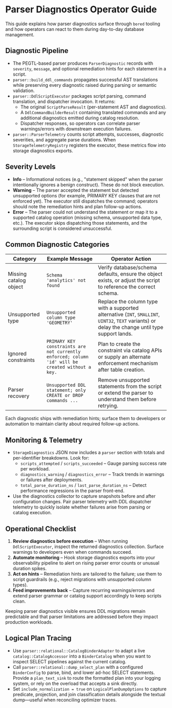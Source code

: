 # Parser Diagnostics Operator Guide

This guide explains how parser diagnostics surface through `bored` tooling and how operators can react to them during day-to-day database management.

## Diagnostic Pipeline
- The PEGTL-based parser produces `ParserDiagnostic` records with `severity`, `message`, and optional remediation hints for each statement in a script.
- `parser::build_ddl_commands` propagates successful AST translations while preserving every diagnostic raised during parsing or semantic validation.
- `parser::DdlScriptExecutor` packages script parsing, command translation, and dispatcher invocation. It returns:
  - The original `ScriptParseResult` (per-statement AST and diagnostics).
  - A `DdlCommandBuilderResult` containing translated commands and any additional diagnostics emitted during catalog resolution.
  - Dispatcher responses, so operators can correlate parser warnings/errors with downstream execution failures.
- `parser::ParserTelemetry` counts script attempts, successes, diagnostic severities, and aggregate parse durations. When `StorageTelemetryRegistry` registers the executor, these metrics flow into storage diagnostics exports.

## Severity Levels
- **Info** – Informational notices (e.g., "statement skipped" when the parser intentionally ignores a benign construct). These do not block execution.
- **Warning** – The parser accepted the statement but detected unsupported options (for example, PRIMARY KEY clauses that are not enforced yet). The executor still dispatches the command; operators should note the remediation hints and plan follow-up actions.
- **Error** – The parser could not understand the statement or map it to a supported catalog operation (missing schema, unsupported data type, etc.). The executor skips dispatching those statements, and the surrounding script is considered unsuccessful.

## Common Diagnostic Categories
| Category | Example Message | Operator Action |
|----------|-----------------|-----------------|
| Missing catalog object | `Schema 'analytics' not found` | Verify database/schema defaults, ensure the object exists, or adjust the script to reference the correct schema. |
| Unsupported type | `Unsupported column type 'GEOMETRY'` | Replace the column type with a supported alternative (`INT`, `SMALLINT`, `UINT32`, `TEXT` variants) or delay the change until type support lands. |
| Ignored constraints | `PRIMARY KEY constraints are not currently enforced; column 'id' will be created without a key.` | Plan to create the constraint via catalog APIs or supply an alternate enforcement mechanism after table creation. |
| Parser recovery | `Unsupported DDL statement; only CREATE or DROP commands ...` | Remove unsupported statements from the script or extend the parser to understand them before retrying. |

Each diagnostic ships with remediation hints; surface them to developers or automation to maintain clarity about required follow-up actions.

## Monitoring & Telemetry
- `StorageDiagnostics` JSON now includes a `parser` section with totals and per-identifier breakdowns. Look for:
  - `scripts_attempted` / `scripts_succeeded` – Gauge parsing success rate per workload.
  - `diagnostics_warning` / `diagnostics_error` – Track trends in warnings or failures after deployments.
  - `total_parse_duration_ns` / `last_parse_duration_ns` – Detect performance regressions in the parser front-end.
- Use the diagnostics collector to capture snapshots before and after configuration changes. Pair parser telemetry with DDL dispatcher telemetry to quickly isolate whether failures arise from parsing or catalog execution.

## Operational Checklist
1. **Review diagnostics before execution** – When running `DdlScriptExecutor`, inspect the returned diagnostics collection. Surface warnings to developers even when commands succeed.
2. **Automate monitoring** – Hook storage diagnostics exports into your observability pipeline to alert on rising parser error counts or unusual duration spikes.
3. **Act on hints** – Remediation hints are tailored to the failure; use them to script guardrails (e.g., reject migrations with unsupported column types).
4. **Feed improvements back** – Capture recurring warnings/errors and extend parser grammar or catalog support accordingly to keep scripts clean.

Keeping parser diagnostics visible ensures DDL migrations remain predictable and that parser limitations are addressed before they impact production workloads.

## Logical Plan Tracing
- Use `parser::relational::CatalogBinderAdapter` to adapt a live `catalog::CatalogAccessor` into a `BinderCatalog` when you want to inspect SELECT pipelines against the current catalog.
- Call `parser::relational::dump_select_plan` with a configured `BinderConfig` to parse, bind, and lower ad-hoc SELECT statements. Provide a `plan_text_sink` to route the formatted plan into your logging system, or rely on the overload that accepts a sink directly.
- Set `include_normalization = true` on `LogicalPlanDumpOptions` to capture predicate, projection, and join classification details alongside the textual dump—useful when reconciling optimizer traces.
